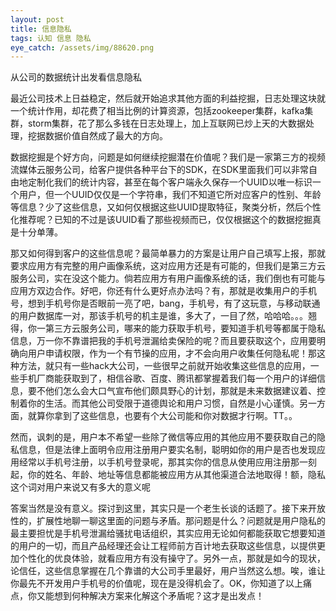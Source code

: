 ```yaml
---
layout: post
title: 信息隐私
tags: 认知 信息 隐私
eye_catch: /assets/img/88620.png
---
```


从公司的数据统计出发看信息隐私

<!--more-->

最近公司技术上日益稳定，然后就开始追求其他方面的利益挖掘，日志处理这块就一个统计作用，却花费了相当比例的计算资源，包括zookeeper集群，kafka集群，storm集群，花了那么多钱在日志处理上，加上互联网已炒上天的大数据处理，挖据数据价值自然成了最大的方向。

数据挖掘是个好方向，问题是如何继续挖掘潜在价值呢？我们是一家第三方的视频流媒体云服务公司，给客户提供各种平台下的SDK，在SDK里面我们可以非常自由地定制化我们的统计内容，甚至在每个客户端永久保存一个UUID以唯一标识一个用户，但一个UUID仅仅是一个字符串，我们不知道它所对应客户的性别、年龄等信息？少了这些信息，又如何仅根据这些UUID提取特征，聚类分析，然后个性化推荐呢？已知的不过是该UUID看了那些视频而已，仅仅根据这个的数据挖掘真是十分单薄。

那又如何得到客户的这些信息呢？最简单暴力的方案是让用户自己填写上报，那就要求应用方有完整的用户画像系统，这对应用方还是有可能的，但我们是第三方云服务公司，实在没这个能力。倘若应用方有用户画像系统的话，我们倒也有可能与应用方双边合作。好吧，你还有什么更好点办法吗？有，那就是收集用户的手机号，想到手机号你是否眼前一亮了吧，bang，手机号，有了这玩意，与移动联通的用户数据库一对，那该手机号的机主是谁，多大了，一目了然，哈哈哈。。。翘得，你一第三方云服务公司，哪来的能力获取手机号，要知道手机号等都属于隐私信息，万一你不靠谱把我的手机号泄漏给卖保险的呢？而且要获取这个，应用要明确向用户申请权限，作为一个有节操的应用，才不会向用户收集任何隐私呢！那这种方法，就只有一些hack大公司，一些很早之前就开始收集这些信息的应用，一些手机厂商能获取到了，相信谷歌、百度、腾讯都掌握着我们每一个用户的详细信息，要不他们怎么会大口气宣布他们颇具野心的计划，那就是未来数据建议着、控制着你的生活。而其他公司受限于道德舆论和用户习惯，自然是小心谨慎。另一方面，就算你拿到了这些信息，也要有个大公司能和你对数据才行啊。TT。。

然而，讽刺的是，用户本不希望一些除了微信等应用的其他应用不要获取自己的隐私信息，但是法律上面明令应用注册用户要实名制，聪明如你的用户是否也发现应用经常以手机号注册，以手机号登录呢，那其实你的信息从使用应用注册那一刻起，你的姓名、年龄、地址等信息都能被应用方从其他渠道合法地取得！额，隐私这个词对用户来说又有多大的意义呢

答案当然是没有意义。探讨到这里，其实只是一个老生长谈的话题了。接下来开放性的，扩展性地聊一聊这里面的问题与矛盾。那问题是什么？问题就是用户隐私的最主要担忧是手机号泄漏给骚扰电话组织，其实应用无论如何都能获取它想要知道的用户的一切，而且产品经理还会让工程师前方百计地去获取这些信息，以提供更加个性化的优良体验，就看应用方有没有操守了。另外一点，那就是如今的现状，论信任，这些信息掌握在几个靠谱的大公司手里最好，用户当然这么想。唉，谁让你最先不开发用户手机号的价值呢，现在是没得机会了。OK，你知道了以上痛点，你又能想到何种解决方案来化解这个矛盾呢？这才是出发点！
